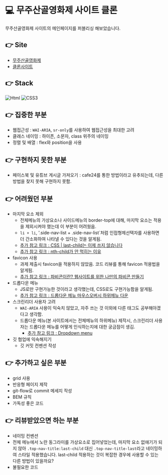 # 💻 무주산골영화제 사이트 클론

무주산골영화제 사이트의 메인페이지를 퍼블리싱 해보았습니다.

## 👉 Site

- [무주산골영화제](https://www.mjff.or.kr/)
- [클론사이트](https://earnest-semifreddo-cb1248.netlify.app/)

## 👉 Stack

<img alt="Html" src ="https://img.shields.io/badge/HTML-E34F26.svg?&style=for-the-badge&logo=HTML5&logoColor=white"/> <img alt="CSS3" src ="https://img.shields.io/badge/CSS3-FF9933.svg?&style=for-the-badge&logo=CSS3&logoColor=white"/>

## 👉 집중한 부분

- 웹접근성 : `WAI-ARIA`, `sr-only`를 사용하여 웹접근성을 최대한 고려
- 클래스 네이밍 : 하이픈, 소문자, class 위주의 네이밍
- 정렬 및 배열 : flex와 position을 사용

## 👉 구현하지 못한 부분

- 페이스북 및 유튜브 게시글 가져오기 : cafe24를 통한 방법이라고 유추되는데, 다른 방법을 찾지 못해 구현하지 못함.

## 👉 어려웠던 부분
- 마지막 요소 제외
  - 전체메뉴의 가상요소나 사이드메뉴의 border-top에 대해, 마지막 요소는 적용을 제외시켜야 했는데 이 부분이 어려웠음.
  - `li + li`, '.side-nav-list + .side-nav-list`처럼 인접형제선택자를 사용하면 더 간소화하여 나타낼 수 있다는 것을 알게됨.
  - [추가 참고 링크 : CSS | last-child는 이제 쓰지 않습니다](https://velog.io/@edie_ko/css-enabling-pattern)
  - [추가 참고 링크 : nth-child가 안 먹히는 이유](https://velog.io/@1703979/TIL-07)
- favicon 사용
  - 과제 제출시 favicon을 적용하지 않았음. 코드 리뷰를 통해 favicon 적용법을 알게됨.
  - [추가 참고 링크 : 파비콘이란? 웹사이트를 위한 나만의 파비콘 만들기](https://ko.wix.com/blog/post/what-is-favicon-how-to-make)
- 드롭다운 메뉴
  - JS로만 구현가능한 것이라고 생각했는데, CSS로도 구현가능함을 알게됨.
  - [추가 참고 링크 : 드롭다운 메뉴 마우스오버시 하위메뉴 다운](https://anaide.tistory.com/56)
- 스크린리더 사용자 고려
  - `WAI-ARIA` 사용이 익숙치 않았고, 자주 쓰는 것 이외에 다른 태그도 공부해야겠다고 생각함.
  - 드롭다운 메뉴(본 사이트에서는 전체메뉴의 하위메뉴) 제작시, 스크린리더 사용자는 드롭다운 메뉴를 어떻게 인식하는지에 대한 궁금점이 생김.
    - [추가 참고 링크 : Dropdown menu](https://a11y-guidelines.orange.com/en/web/components-examples/dropdown-menu/)
- 깃 협업에 익숙해지기
  - 깃 커밋 컨벤션 작성

## 👉 추가하고 싶은 부분

- grid 사용
- 반응형 페이지 제작
- git-flow로 commit 메세지 작성
- BEM 규칙
- 가독성 좋은 코드

## 👉 리뷰받았으면 하는 부분

- 네이밍 컨벤션
- 전체 메뉴에서 노란 동그라미를 가상요소로 집어넣었는데, 마지막 요소 없애기가 되지 않아 `.top-nav-title:last-child` 대신 `.top-nav-title-last`라고 네이밍하여 스타일 적용했습니다. last-child 적용하는 것이 복잡한 경우에 사용할 수 있는 다른 방법이 있을까요?
- 불필요한 코드
